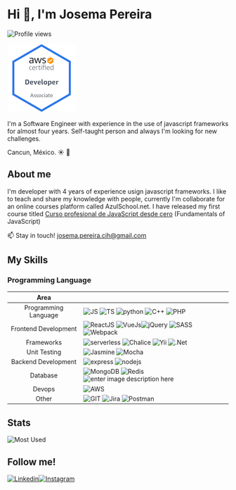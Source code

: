 # Hi :wave:, I'm Josema Pereira 
![Profile views](https://komarev.com/ghpvc/?username=josemapereira)

[![aws](badges/aws-certified-developer-associate.png)](https://www.credly.com/badges/5a0d1646-2666-4864-aa03-7da32fc5c4cb/public_url)

I'm a Software Engineer with experience in the use of javascript frameworks for almost four years. Self-taught person and always I'm looking for new challenges.

Cancun, México. :sunny: :palm_tree:

## About me
I'm developer with 4 years of experience usign javascript frameworks.
I like to teach and share my knowledge with people, currently I'm collaborate for an online courses platform called AzulSchool.net. I have released my first course titled [Curso profesional de JavaScript desde cero](https://www.azulschool.net/presentacion/curso-javascript/) (Fundamentals of JavaScript)

:mailbox: Stay in touch! josema.pereira.cih@gmail.com

## My Skills
### Programming Language
|Area|  |
|:--:|--|
|Programming Language|![JS](https://www.vectorlogo.zone/logos/javascript/javascript-ar21.svg) ![TS](https://www.vectorlogo.zone/logos/typescriptlang/typescriptlang-ar21.svg) ![python](https://www.vectorlogo.zone/logos/python/python-ar21.svg) ![C++](https://img.icons8.com/ios-filled/50/000000/c-plus-plus-logo.png) ![PHP](https://www.vectorlogo.zone/logos/php/php-ar21.svg)|
|Frontend Development|![ReactJS](https://www.vectorlogo.zone/logos/reactjs/reactjs-ar21.svg) ![VueJs](https://www.vectorlogo.zone/logos/vuejs/vuejs-ar21.svg)![jQuery](https://www.vectorlogo.zone/logos/jquery/jquery-ar21.svg) ![SASS](https://www.vectorlogo.zone/logos/sass-lang/sass-lang-ar21.svg) ![Webpack](https://www.vectorlogo.zone/logos/js_webpack/js_webpack-ar21.svg)|
|Frameworks|![serverless](https://www.vectorlogo.zone/logos/serverless/serverless-ar21.svg) ![Chalice](https://aws.github.io/chalice/_static/img/chalice-logo-icon-small.png) ![Yii](https://www.vectorlogo.zone/logos/yiiframework/yiiframework-ar21.svg) ![.Net](https://www.vectorlogo.zone/logos/dotnet/dotnet-ar21.svg)|
|Unit Testing| ![Jasmine](https://www.vectorlogo.zone/logos/jasmine/jasmine-ar21.svg) ![Mocha](https://www.vectorlogo.zone/logos/mochajs/mochajs-ar21.svg)|
|Backend Development| ![express](https://www.vectorlogo.zone/logos/expressjs/expressjs-ar21.svg) ![nodejs](https://www.vectorlogo.zone/logos/nodejs/nodejs-ar21.svg) |
|Database|![MongoDB](https://www.vectorlogo.zone/logos/mongodb/mongodb-ar21.svg) ![Redis](https://www.vectorlogo.zone/logos/redis/redis-ar21.svg) ![enter image description here](https://www.vectorlogo.zone/logos/mysql/mysql-ar21.svg)|
|Devops	|![AWS](https://www.vectorlogo.zone/logos/amazon_aws/amazon_aws-ar21.svg)|
|Other|![GIT](https://www.vectorlogo.zone/logos/git-scm/git-scm-ar21.svg) ![Jira](https://www.vectorlogo.zone/logos/atlassian_jira/atlassian_jira-ar21.svg) ![Postman](https://www.vectorlogo.zone/logos/getpostman/getpostman-ar21.svg)|

## Stats
![Most Used](https://github-readme-stats.vercel.app/api/top-langs/?username=josemapereira&layout=compact)

##  Follow me!
[![Linkedin](https://www.vectorlogo.zone/logos/linkedin/linkedin-ar21.svg)](https://linkedin.com/in/josemapereira)[![Instagram](https://www.vectorlogo.zone/logos/instagram/instagram-ar21.svg)](https://instagram.com/josema_pereira)
